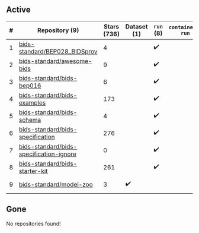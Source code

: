 ## Active
| # | Repository (9) | Stars (736) | Dataset (1) | `run` (8) | `containers-run` | Last Modified |
| --- | --- | --- | --- | --- | --- | --- |
| 1 | [bids-standard/BEP028_BIDSprov](https://github.com/bids-standard/BEP028_BIDSprov) | 4 |  | :heavy_check_mark: |  | 2024-10-08 13:43:19+00:00 |
| 2 | [bids-standard/awesome-bids](https://github.com/bids-standard/awesome-bids) | 9 |  | :heavy_check_mark: |  | 2024-10-24 17:19:26+00:00 |
| 3 | [bids-standard/bids-bep016](https://github.com/bids-standard/bids-bep016) | 6 |  | :heavy_check_mark: |  | 2024-09-09 07:33:45+00:00 |
| 4 | [bids-standard/bids-examples](https://github.com/bids-standard/bids-examples) | 173 |  | :heavy_check_mark: |  | 2024-10-24 17:26:34+00:00 |
| 5 | [bids-standard/bids-schema](https://github.com/bids-standard/bids-schema) | 4 |  | :heavy_check_mark: |  | 2024-02-06 22:14:59+00:00 |
| 6 | [bids-standard/bids-specification](https://github.com/bids-standard/bids-specification) | 276 |  | :heavy_check_mark: |  | 2024-10-25 17:17:06+00:00 |
| 7 | [bids-standard/bids-specification-ignore](https://github.com/bids-standard/bids-specification-ignore) | 0 |  | :heavy_check_mark: |  | 2022-07-14 19:58:22+00:00 |
| 8 | [bids-standard/bids-starter-kit](https://github.com/bids-standard/bids-starter-kit) | 261 |  | :heavy_check_mark: |  | 2024-10-19 12:03:09+00:00 |
| 9 | [bids-standard/model-zoo](https://github.com/bids-standard/model-zoo) | 3 | :heavy_check_mark: |  |  | 2023-08-07 18:42:26+00:00 |

## Gone
No repositories found!
